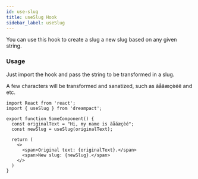 ```yaml
---
id: use-slug
title: useSlug Hook
sidebar_label: useSlug
---
```


You can use this hook to create a slug a new slug based on any given string.

### Usage

Just import the hook and pass the string to be transformed in a slug.

A few characters will be transformed and sanatized, such as ãåăæçèéë and etc.

```tsx
import React from 'react';
import { useSlug } from 'dreampact';

export function SomeComponent() {
  const originalText = "Hi, my name is ãåăæçèé"; 
  const newSlug = useSlug(originalText);

  return (
    <>
      <span>Original text: {originalText}.</span>
      <span>New slug: {newSlug}.</span>
    </>
  )
}
```